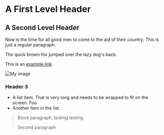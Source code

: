 A First Level Header
====================

A Second Level Header
---------------------

Now is the time for all good men to come to
the aid of their country. This is just a
regular paragraph.

The quick brown fox jumped over the lazy
dog's back.

This is an [example link](http://example.com/).

![My image](https://s-media-cache-ak0.pinimg.com/236x/00/3d/1b/003d1b933780b855aa568d683b91622d.jpg)

### Header 3

*   A list item. That is very long and needs to be wrapped to fit on the screen.
    Foo
*   Another item in the list.

> Block paragraph, _testing_ testing.
>
> Second paragraph
